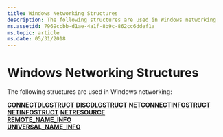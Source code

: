 ```yaml
---
title: Windows Networking Structures
description: The following structures are used in Windows networking
ms.assetid: 7969ccbb-d1ae-4a1f-8b9c-862cc6ddef1a
ms.topic: article
ms.date: 05/31/2018
---
```


# Windows Networking Structures

The following structures are used in Windows networking:

<dl>

[**CONNECTDLGSTRUCT**](https://msdn.microsoft.com/library/Aa385332(v=VS.85).aspx)  
[**DISCDLGSTRUCT**](https://msdn.microsoft.com/library/Aa385339(v=VS.85).aspx)  
[**NETCONNECTINFOSTRUCT**](/windows/desktop/api/Winnetwk/ns-winnetwk-netconnectinfostruct)  
[**NETINFOSTRUCT**](https://msdn.microsoft.com/library/Aa385349(v=VS.85).aspx)  
[**NETRESOURCE**](/windows/desktop/api/Winnetwk/ns-winnetwk-netresourcea)  
[**REMOTE\_NAME\_INFO**](/windows/desktop/api/Winnetwk/ns-winnetwk-remote_name_infoa)  
[**UNIVERSAL\_NAME\_INFO**](/windows/desktop/api/Winnetwk/ns-winnetwk-universal_name_infoa)  
</dl>

 

 




